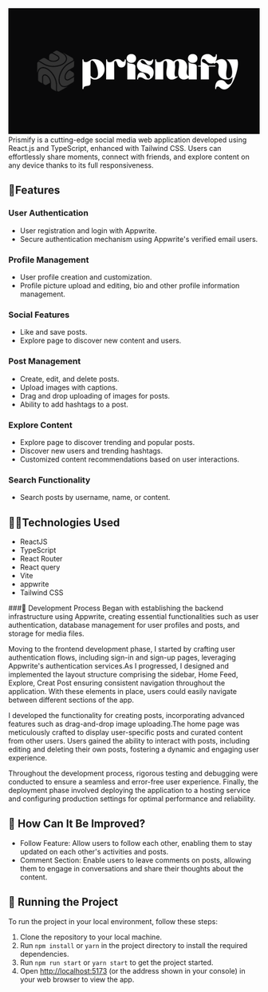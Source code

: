 <img src="public/assets/Images/prismify.png"/>
Prismify is a cutting-edge social media web application developed using React.js and TypeScript, enhanced with Tailwind CSS. Users can effortlessly share moments, connect with friends, and explore content on any device thanks to its full responsiveness.

## 🧩Features

### User Authentication
- User registration and login with Appwrite.
- Secure authentication mechanism using Appwrite's verified email users.

### Profile Management
- User profile creation and customization.
- Profile picture upload and editing, bio and other profile information management.
  
 ### Social Features
- Like and save posts.
- Explore page to discover new content and users.

### Post Management
- Create, edit, and delete posts.
- Upload images with captions.
- Drag and drop uploading of images for posts.
- Ability to add hashtags to a post.
  
### Explore Content
- Explore page to discover trending and popular posts.
- Discover new users and trending hashtags.
- Customized content recommendations based on user interactions.

### Search Functionality
- Search posts by username, name, or content.

## 👨‍💻Technologies Used
- ReactJS
- TypeScript
- React Router
- React query
- Vite
- appwrite
- Tailwind CSS
  
###📝 Development Process
Began with establishing the backend infrastructure using Appwrite, creating essential functionalities such as user authentication, database management for user profiles and posts, and storage for media files.

Moving to the frontend development phase, I started by crafting user authentication flows, including sign-in and sign-up pages, leveraging Appwrite's authentication services.As I progressed, I designed and implemented the layout structure comprising the sidebar, Home Feed, Explore, Creat Post ensuring consistent navigation throughout the application. With these elements in place, users could easily navigate between different sections of the app.

I developed the functionality for creating posts, incorporating advanced features such as drag-and-drop image uploading.The home page was meticulously crafted to display user-specific posts and curated content from other users. Users gained the ability to interact with posts, including editing and deleting their own posts, fostering a dynamic and engaging user experience.

Throughout the development process, rigorous testing and debugging were conducted to ensure a seamless and error-free user experience. Finally, the deployment phase involved deploying the application to a hosting service and configuring production settings for optimal performance and reliability.

## 💭 How Can It Be Improved?
- Follow Feature: Allow users to follow each other, enabling them to stay updated on each other's activities and posts.
- Comment Section: Enable users to leave comments on posts, allowing them to engage in conversations and share their thoughts about the content.

## 🚦 Running the Project

To run the project in your local environment, follow these steps:

1. Clone the repository to your local machine.
2. Run `npm install` or `yarn` in the project directory to install the required dependencies.
3. Run `npm run start` or `yarn start` to get the project started.
4. Open [http://localhost:5173](http://localhost:5173) (or the address shown in your console) in your web browser to view the app.
